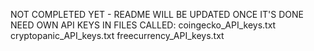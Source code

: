 NOT COMPLETED YET - README WILL BE UPDATED ONCE IT'S DONE
NEED OWN API KEYS IN FILES CALLED:
coingecko_API_keys.txt
cryptopanic_API_keys.txt
freecurrency_API_keys.txt
